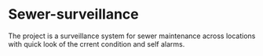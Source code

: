 # Sewer-surveillance
The project is a surveillance system for sewer maintenance across locations with quick look of the crrent condition and self alarms.
